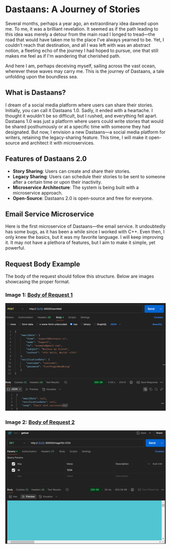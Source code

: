 # Dastaans: A Journey of Stories

Several months, perhaps a year ago, an extraordinary idea dawned upon me. To me, it was a brilliant revelation. It seemed as if the path leading to this idea was merely a detour from the main road I longed to tread—the road that would have taken me to the place I've always yearned to be. Yet, I couldn't reach that destination, and all I was left with was an abstract notion, a fleeting echo of the journey I had hoped to pursue, one that still makes me feel as if I'm wandering that cherished path.

And here I am, perhaps deceiving myself, sailing across the vast ocean, wherever these waves may carry me. This is the journey of Dastaans, a tale unfolding upon the boundless sea.

## What is Dastaans?

I dream of a social media platform where users can share their stories. Initially, you can call it Dastaans 1.0. Sadly, it ended with a heartache. I thought it wouldn't be so difficult, but I rushed, and everything fell apart. Dastaans 1.0 was just a platform where users could write stories that would be shared posthumously or at a specific time with someone they had designated. But now, I envision a new Dastaans—a social media platform for writers, retaining the legacy-sharing feature. This time, I will make it open-source and architect it with microservices.

## Features of Dastaans 2.0

- **Story Sharing**: Users can create and share their stories.
- **Legacy Sharing**: Users can schedule their stories to be sent to someone after a certain time or upon their inactivity.
- **Microservice Architecture**: The system is being built with a microservice approach.
- **Open-Source**: Dastaans 2.0 is open-source and free for everyone.

## Email Service Microservice

Here is the first microservice of Dastaans—the email service. It undoubtedly has some bugs, as it has been a while since I worked with C++. Even then, I only knew the basics, but it was my favorite language. I will keep improving it. It may not have a plethora of features, but I aim to make it simple, yet powerful.

## Request Body Example

The body of the request should follow this structure. Below are images showcasing the proper format.

### Image 1: [Body of Request 1](path/to/image1.jpg)

![Body of Request 1](imgs/image1.png)

### Image 2: [Body of Request 2](path/to/image2.jpg)

![Body of Request 2](imgs/image2.png)
